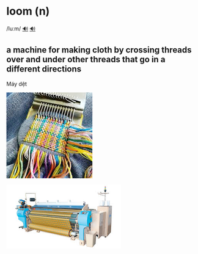 # loom (n)

/luːm/ [🔊](https://www.oxfordlearnersdictionaries.com/media/english/uk_pron/l/loo/loom_/loom__gb_1.mp3) [🔊](https://www.oxfordlearnersdictionaries.com/media/english/us_pron/l/loo/loom_/loom__us_1.mp3)

## a machine for making cloth by crossing threads over and under other threads that go in a different directions

Máy dệt

![loom-01](loom-01.png)

![oom-02](loom-02.png)
